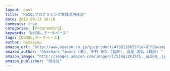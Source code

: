 ```yaml
---
layout: post
title: "NoSQLプログラミング実践活用技法"
date: 2012-09-13 10:10
comments: true
categories: [Programming]
keywords: "NoSQL,データベース"
tags: [NoSQL,データベース]
author: hamasyou
amazon_url: "http://www.amazon.co.jp/gp/product/4798126055?ie=UTF8&camp=247&creativeASIN=4798126055&linkCode=xm2&tag=sorehabooks-22"
amazon_author: "Shashank Tiwari (著), 中村 泰久 (監修), 長尾 高弘 (翻訳) "
amazon_image: "http://images.amazon.com/images/I/51HqiZKI5CL._SL500_.jpg"
amazon_publisher: "翔泳社"
---
```


<!-- more -->






